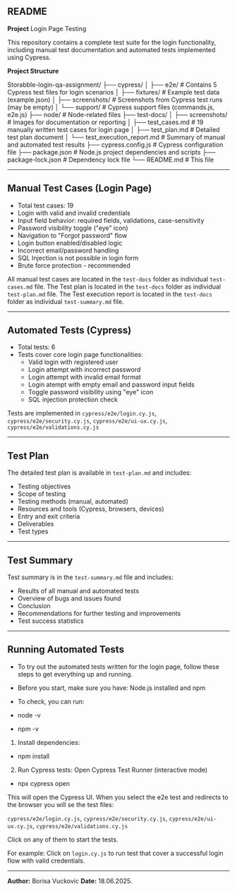 ## README

**Project** Login Page Testing

This repository contains a complete test suite for the login functionality, including manual test documentation and automated tests implemented using Cypress.

**Project Structure**

Storabble-login-qa-assignment/
├── cypress/
│ ├── e2e/ # Contains 5 Cypress test files for login scenarios
│ ├── fixtures/ # Example test data (example.json)
│ ├── screenshots/ # Screenshots from Cypress test runs (may be empty)
│ └── support/ # Cypress support files (commands.js, e2e.js)
├── node/ # Node-related files
├── test-docs/
│ ├── screenshots/ # Images for documentation or reporting
│ ├── test_cases.md # 19 manually written test cases for login page
│ ├── test_plan.md # Detailed test plan document
│ └── test_execution_report.md # Summary of manual and automated test results
├── cypress.config.js # Cypress configuration file
├── package.json # Node.js project dependencies and scripts
├── package-lock.json # Dependency lock file
└── README.md # This file

---

## Manual Test Cases (Login Page)

- Total test cases: 19
 - Login with valid and invalid credentials
 - Input field behavior: required fields, validations, case-sensitivity
 - Password visibility toggle ("eye" icon)
 - Navigation to "Forgot password" flow
 - Login button enabled/disabled logic
 - Incorrect email/password handling
 - SQL Injection is not possible in login form
 - Brute force protection - recommended

All manual test cases are located in the `test-docs` folder as individual `test-cases.md` file.
The Test plan is located in the `test-docs` folder as individual `test-plan.md` file.
The Test execution report is located in the `test-docs` folder as individual `test-summary.md` file.

---

## Automated Tests (Cypress)

- Total tests: 6
- Tests cover core login page functionalities:
  - Valid login with registered user 
  - Login attempt with incorrect password  
  - Login attempt with invalid email format 
  - Login atempt with empty email and password input fields 
  - Toggle password visibility using "eye" icon 
  - SQL injection protection check   

Tests are implemented in `cypress/e2e/login.cy.js`, `cypress/e2e/security.cy.js`, `cypress/e2e/ui-ux.cy.js`, `cypress/e2e/validations.cy.js`

---

## Test Plan

The detailed test plan is available in `test-plan.md` and includes:

- Testing objectives
- Scope of testing
- Testing methods (manual, automated)
- Resources and tools (Cypress, browsers, devices)
- Entry and exit criteria 
- Deliverables
- Test types

---

## Test Summary

Test summary is in the `test-summary.md` file and includes:

- Results of all manual and automated tests
- Overview of bugs and issues found
- Conclusion
- Recommendations for further testing and improvements
- Test success statistics

---

## Running Automated Tests

- To try out the automated tests written for the login page, follow these steps to get everything up and running.

- Before you start, make sure you have: Node.js installed and npm
- To check, you can run:
 - node -v
 - npm -v

1. Install dependencies:
 - npm install

2. Run Cypress tests:
Open Cypress Test Runner (interactive mode)
 - npx cypress open

This will open the Cypress UI. When you select the e2e test and redirects to the browser you will se the test files:

`cypress/e2e/login.cy.js`,
`cypress/e2e/security.cy.js`, 
`cypress/e2e/ui-ux.cy.js`,
`cypress/e2e/validations.cy.js`

Click on any of them to start the tests.

For example:
Click on `login.cy.js` to run test that cover a successful login flow with valid credentials.

---

**Author:** Borisa Vuckovic 
**Date:** 18.06.2025.
